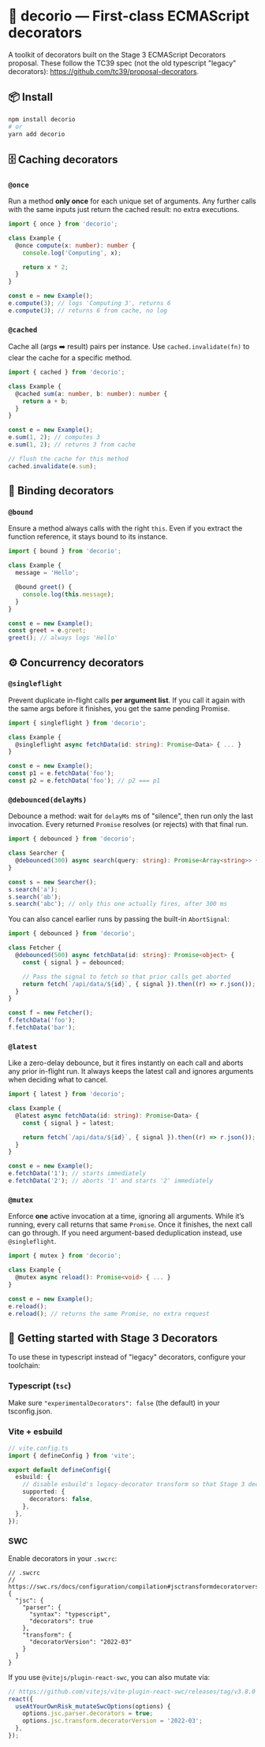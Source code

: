 # 💅 decorio — First-class ECMAScript decorators

A toolkit of decorators built on the Stage 3 ECMAScript Decorators proposal. These follow the TC39 spec (not the old typescript "legacy" decorators): https://github.com/tc39/proposal-decorators.

## 📦 Install

```bash
npm install decorio
# or
yarn add decorio
```

## 🗄️ Caching decorators

### `@once`

Run a method **only once** for each unique set of arguments. Any further calls with the same inputs just return the cached result: no extra executions.

```typescript
import { once } from 'decorio';

class Example {
  @once compute(x: number): number {
    console.log('Computing', x);

    return x * 2;
  }
}

const e = new Example();
e.compute(3); // logs 'Computing 3', returns 6
e.compute(3); // returns 6 from cache, no log
```

### `@cached`

Cache all (args ➡️ result) pairs per instance. Use `cached.invalidate(fn)` to clear the cache for a specific method.

```typescript
import { cached } from 'decorio';

class Example {
  @cached sum(a: number, b: number): number {
    return a + b;
  }
}

const e = new Example();
e.sum(1, 2); // computes 3
e.sum(1, 2); // returns 3 from cache

// flush the cache for this method
cached.invalidate(e.sum);
```

## 🔗 Binding decorators

### `@bound`

Ensure a method always calls with the right `this`. Even if you extract the function reference, it stays bound to its instance.

```typescript
import { bound } from 'decorio';

class Example {
  message = 'Hello';

  @bound greet() {
    console.log(this.message);
  }
}

const e = new Example();
const greet = e.greet;
greet(); // always logs 'Hello'
```

## ⚙️ Concurrency decorators

### `@singleflight`

Prevent duplicate in-flight calls **per argument list**. If you call it again with the same args before it finishes, you get the same pending Promise.

```typescript
import { singleflight } from 'decorio';

class Example {
  @singleflight async fetchData(id: string): Promise<Data> { ... }
}

const e = new Example();
const p1 = e.fetchData('foo');
const p2 = e.fetchData('foo'); // p2 === p1
```

### `@debounced(delayMs)`

Debounce a method: wait for `delayMs` ms of "silence", then run only the last invocation. Every returned `Promise` resolves (or rejects) with that final run.

```typescript
import { debounced } from 'decorio';

class Searcher {
  @debounced(300) async search(query: string): Promise<Array<string>> { ... }
}

const s = new Searcher();
s.search('a');
s.search('ab');
s.search('abc'); // only this one actually fires, after 300 ms
```

You can also cancel earlier runs by passing the built-in `AbortSignal`:

```typescript
import { debounced } from 'decorio';

class Fetcher {
  @debounced(500) async fetchData(id: string): Promise<object> {
    const { signal } = debounced;

    // Pass the signal to fetch so that prior calls get aborted
    return fetch(`/api/data/${id}`, { signal }).then((r) => r.json());
  }
}

const f = new Fetcher();
f.fetchData('foo');
f.fetchData('bar');
```

### `@latest`

Like a zero-delay debounce, but it fires instantly on each call and aborts any prior in-flight run. It always keeps the latest call and ignores arguments when deciding what to cancel.

```typescript
import { latest } from 'decorio';

class Example {
  @latest async fetchData(id: string): Promise<Data> {
    const { signal } = latest;

    return fetch(`/api/data/${id}`, { signal }).then((r) => r.json());
  }
}

const e = new Example();
e.fetchData('1'); // starts immediately
e.fetchData('2'); // aborts '1' and starts '2' immediately
```

### `@mutex`

Enforce **one** active invocation at a time, ignoring all arguments. While it’s running, every call returns that same `Promise`. Once it finishes, the next call can go through. If you need argument-based deduplication instead, use `@singleflight`.

```typescript
import { mutex } from 'decorio';

class Example {
  @mutex async reload(): Promise<void> { ... }
}

const e = new Example();
e.reload();
e.reload(); // returns the same Promise, no extra request
```

## 🧶 Getting started with Stage 3 Decorators

To use these in typescript instead of "legacy" decorators, configure your toolchain:

### Typescript (`tsc`)

Make sure `"experimentalDecorators": false` (the default) in your tsconfig.json.

### Vite + esbuild

```typescript
// vite.config.ts
import { defineConfig } from 'vite';

export default defineConfig({
  esbuild: {
    // disable esbuild's legacy-decorator transform so that Stage 3 decorator calls remain intact
    supported: {
      decorators: false,
    },
  },
});
```

### SWC

Enable decorators in your `.swcrc`:

```json5
// .swcrc
// https://swc.rs/docs/configuration/compilation#jsctransformdecoratorversion
{
  "jsc": {
    "parser": {
      "syntax": "typescript",
      "decorators": true
    },
    "transform": {
      "decoratorVersion": "2022-03"
    }
  }
}
```

If you use `@vitejs/plugin-react-swc`, you can also mutate via:

```javascript
// https://github.com/vitejs/vite-plugin-react-swc/releases/tag/v3.8.0
react({
  useAtYourOwnRisk_mutateSwcOptions(options) {
    options.jsc.parser.decorators = true;
    options.jsc.transform.decoratorVersion = '2022-03';
  },
});
```